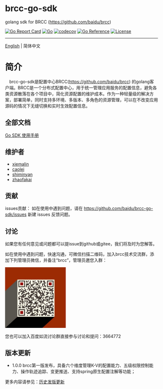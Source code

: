 <!--
 * @Author: Malin Xie
 * @Description: 
 * @Date: 2021-11-25 15:28:34
-->
# brcc-go-sdk
golang sdk for BRCC (https://github.com/baidu/brcc)

[![Go Report Card](https://goreportcard.com/badge/github.com/baidu/brcc-go-sdk?style=flat-square)](https://goreportcard.com/report/github.com/baidu/brcc-go-sdk)
[![Go](https://github.com/baidu/brcc-go-sdk/actions/workflows/go.yml/badge.svg)](https://github.com/baidu/brcc-go-sdk/actions/workflows/go.yml)
[![codecov](https://codecov.io/gh/baidu/brcc/branch/main/graph/badge.svg)](https://codecov.io/gh/baidu/brcc-go-sdk)
[![Go Reference](https://golang.com.cn/badge/github.com/baidu/brcc-go-sdk.svg)](https://golang.com.cn/github.com/baidu/brcc-go-sdk)
[![License](https://img.shields.io/badge/Licence-Apache%202.0-blue.svg?style=flat-square)](http://www.apache.org/licenses/LICENSE-2.0.html)

----------------------------------------
[English](./doc/README_en.md) | 简体中文
# 简介
&ensp;&ensp;brcc-go-sdk是配置中心BRCC(https://github.com/baidu/brcc) 的golang客户端。BRCC是一个分布式配置中心，用于统一管理应用服务的配置信息，避免各类资源散落在各个项目中，简化资源配置的维护成本。作为一种轻量级的解决方案，部署简单，同时支持多环境、多版本、多角色的资源管理，可以在不改变应用源码的情况下无缝切换和实时生效配置信息。

## 全部文档
[Go SDK 使用手册](./doc/go-sdk-guide.md)

## 维护者
- [xiemalin](https://github.com/jhunters)
- [caolei](https://github.com/hubeicaolei)
- [shiminyan](https://github.com/aroundpie)
- [zhaofakai](https://github.com/fkzhao)

## 贡献
issues贡献： 如在使用中遇到问题，请在 https://github.com/baidu/brcc-go-sdk/issues 新建 issues 反馈问题。


## 讨论

如果您有任何意见或问题都可以提issue到github或gitee，我们将及时为您解答。

如在使用中遇到问题，快速沟通，可微信扫描二维码，加入brcc技术交流群，添加下列管理员微信，并备注“brcc”，管理员邀您入群：

<img src="./doc/img/contact.jpg" width="200">

您也可以加入百度如流讨论群直接参与讨论和提问：3664772

## 版本更新
- 1.0.0 brcc第一版发布，具备六个维度管理K-V的配置能力、五级权限控制能力、操作轨迹追踪、变更推送、支持spring原生配置注解等功能；

更多内容请参见：[历史发版更新](https://github.com/baidu/brcc/releases)

